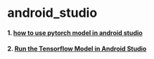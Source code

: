 # android_studio


#### 1. [how to use pytorch model in android studio](https://github.com/bae3559/android_studio/blob/main/pytorchmodelinandroid.md)
#### 2. [Run the Tensorflow Model in Android Studio](https://github.com/bae3559/android_studio/blob/main/RunTensorflowModelinAndroid.md)
